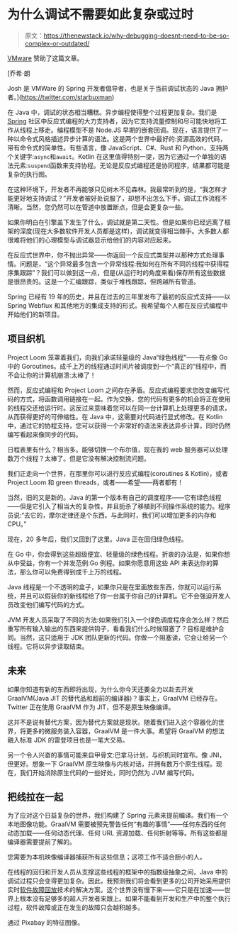 # 为什么调试不需要如此复杂或过时

> 原文：<https://thenewstack.io/why-debugging-doesnt-need-to-be-so-complex-or-outdated/>

[VMware](https://www.vmware.com/company.html) 赞助了这篇文章。

 [乔希·朗

Josh 是 VMWare 的 Spring 开发者倡导者，也是关于当前调试状态的 Java 拥护者。](https://twitter.com/starbuxman) 

在 Java 中，调试的状态相当糟糕。异步编程使得整个过程更加复杂。我们是 [Spring](https://spring.io/) 社区中反应式编程的大力支持者，因为它支持流量控制和尽可能快地将工作从线程上移走。编程模型不是 Node.JS 早期的嵌套回调。现在，语言提供了一种以命令式风格描述异步计算的语法。这是两个世界中最好的:资源高效的代码，带有命令式的简单性。有些语言，像 JavaScript、C#、Rust 和 Python，支持两个关键字:`async`和`await`。Kotlin 在这里值得特别一提，因为它通过一个单独的语法元素:`suspend`函数来支持协程。无论是反应式编程还是协同程序，结果都可能是复杂的执行图。

在这种环境下，开发者不再能够只见树木不见森林。我最常听到的是，“我怎样才能更好地支持调试？”开发者被好处说服了，却想不出怎么下手。调试工作流程不清晰。当然，您仍然可以在管道中放置断点，但是会更复杂一些。

如果你明白在引擎盖下发生了什么，调试就是第二天性。但是如果你已经远离了框架的深度(现在大多数软件开发人员都是这样)，调试就变得相当棘手。大多数人都很难将他们的心理模型与调试器显示给他们的内容对应起来。

在反应式世界中，你不抛出异常——你返回一个反应式类型并以那种方式处理事情。问题是，“这个异常最多包含一个异常线程:我如何在所有不同的线程中获得程序集跟踪”？我们可以做到这一点，但是(从运行时的角度来看)保存所有这些数据是很昂贵的。这是一个汇编跟踪，类似于堆栈跟踪，但跨越所有管道。

Spring 已经有 19 年的历史，并且在过去的三年里发布了最初的反应式支持——以 Spring Webflux 和其他地方的集成支持的形式。我希望每个人都在反应式编程中开始他们的新项目。

## **项目织机**

Project Loom 笼罩着我们，向我们承诺轻量级的 Java“绿色线程”——有点像 Go 中的 Goroutines。成千上万的线程通过时间片被调度到一个“真正的”线程中，而不会让你的计算机崩溃:太棒了！

然而，反应式编程和 Project Loom 之间存在矛盾。反应式编程要求您改变编写代码的方式，将函数调用链接在一起。作为交换，您的代码有更多的机会将正在使用的线程交还给运行时。这反过来意味着您可以在同一台计算机上处理更多的请求，从而获得更好的可伸缩性。在 Java 中，这需要对代码进行显式修改。在 Kotlin 中，通过它的协程支持，您可以获得一个非常好的语法来表达异步计算，同时仍然编写看起来像同步的代码。

日程表里有什么？相当多。能够切换一个布尔值，现在我的 web 服务器可以处理数万个线程？太棒了。但是它没有解决控制流问题。

我们正走向一个世界，在那里你可以进行反应式编程(coroutines & Kotlin)，或者 Project Loom 和 green threads，或者——希望——两者都有！

当然，旧的又是新的。Java 的第一个版本有自己的调度程序——它有绿色线程——但是它引入了相当大的复杂性，并且扼杀了移植到不同操作系统的能力。程序员说:“去它的，摩尔定律还是个东西。与此同时，我们可以增加更多的内存和 CPU。”

现在，20 多年后，我们又回到了这里。Java 正在回归绿色线程。

在 Go 中，你会得到这些超级便宜、轻量级的绿色线程。折衷的办法是，如果你想从中受益，你有一个并发范例:Go 例程。如果你愿意用这些 API 来表达你的算法，那么你可以免费得到成千上万的线程。

Java 线程是一个不透明的盒子，如果你只是在里面放些东西，你就可以运行系统，并且可以假装你的新线程给了你一台属于你自己的计算机。它不会强迫开发人员改变他们编写代码的方式。

JVM 开发人员采取了不同的方法:如果我们引入一个绿色调度程序会怎么样？然后重写所有输入输出的东西来提供钩子，看看我们什么时候阻塞了？目标是维护合同。当然，这只适用于 JDK 团队更新的代码。你做一个阻塞读，它会让给另一个线程。它将以异步读取结束。

## **未来**

如果你知道有新的东西即将出现，为什么你今天还要全力以赴去开发 GraalVM(Java JIT 的替代品和超前的编译器)？事实上，GraalVM 已经存在。Twitter 正在使用 GraalVM 作为 JIT，但不是原生映像编译。

这并不是说有替代方案，因为替代方案就是现状。随着我们进入这个容器化的世界，将更多的微服务装入容器，GraalVM 是一件大事。希望将 GraalVM 的想法融入标准 JDK 的雷登项目也是一笔大交易。

另一个令人兴奋的事情可能来自甲骨文:巴拿马计划，与织机同时宣布。像 JNI，但更好。想象一下 GraalVM 原生映像与内核对话，并拥有数万个原生线程。现在，我们开始消除原生代码的一些好处，同时仍然为 JVM 编写代码。

## **把线拉在一起**

为了应对这个日益复杂的世界，我们构建了 Spring 元素来提前编译。我们有一个本地图像功能。GraalVM 需要被预先警告任何“有趣的事情”——任何东西的任何动态加载——任何动态代理、任何 URL 资源加载、任何折射等等。所有这些都是编译器需要提前了解的。

您需要为本机映像编译器捕获所有这些信息；这项工作不适合胆小的人。

在线程的回归和开发人员从支撑这些线程的框架中的指数级抽象之间，Java 中的调试过程只会变得更加复杂。因此，我预测我们将会看到更多的公司开始采用提供实时[软件故障回放](https://undo.io/solutions/products/software-failure-replay/#:~:text=Software%20Failure%20Replay%20(SFR)%20is,diagnose%20and%20resolve%20software%20failures.)技术的解决方案。这个世界没有慢下来——它只是在加速——世界上根本没有足够多的超人开发者来跟上。如果不能看到开发和生产中的整个执行过程，软件故障或正在发生的故障只会越积越多。

通过 Pixabay 的特征图像。

<svg xmlns:xlink="http://www.w3.org/1999/xlink" viewBox="0 0 68 31" version="1.1"><title>Group</title> <desc>Created with Sketch.</desc></svg>